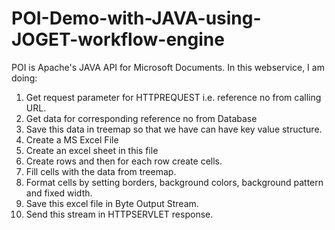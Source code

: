 # POI-Demo-with-JAVA-using-JOGET-workflow-engine

POI is Apache's JAVA API for Microsoft Documents. 
In this webservice, I am doing:
1. Get request parameter for HTTPREQUEST i.e. reference no from calling URL.
2. Get data for corresponding reference no from Database
3. Save this data in treemap so that we have can have key value structure.
4. Create a MS Excel File
5. Create an excel sheet in this file
6. Create rows and then for each row create cells.
7. Fill cells with the data from treemap.
8. Format cells by setting borders, background colors, background pattern and fixed width.
9. Save this excel file in Byte Output Stream.
10. Send this stream in HTTPSERVLET response.
